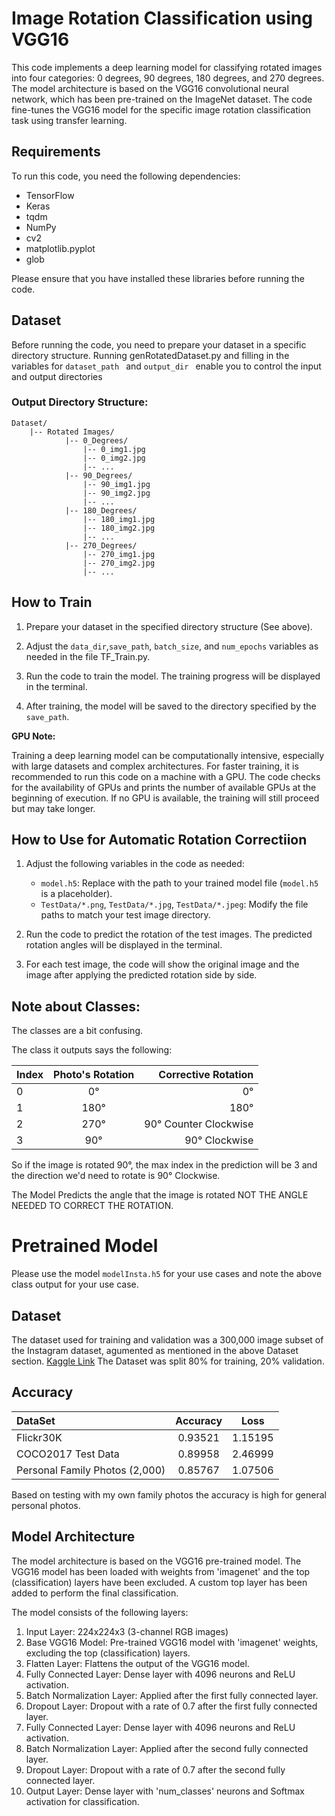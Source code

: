 # Image Rotation Classification using VGG16

This code implements a deep learning model for classifying rotated images into four categories: 0 degrees, 90 degrees, 180 degrees, and 270 degrees. The model architecture is based on the VGG16 convolutional neural network, which has been pre-trained on the ImageNet dataset. The code fine-tunes the VGG16 model for the specific image rotation classification task using transfer learning.

## Requirements

To run this code, you need the following dependencies:

- TensorFlow
- Keras
- tqdm
- NumPy
- cv2
- matplotlib.pyplot
- glob

Please ensure that you have installed these libraries before running the code.

## Dataset

Before running the code, you need to prepare your dataset in a specific directory structure. Running genRotatedDataset.py and filling in the variables for ```dataset_path ``` and ```output_dir ``` enable you to control the input and output directories 

### Output Directory Structure:

```
Dataset/
    |-- Rotated Images/
            |-- 0_Degrees/
                |-- 0_img1.jpg
                |-- 0_img2.jpg
                |-- ...
            |-- 90_Degrees/
                |-- 90_img1.jpg
                |-- 90_img2.jpg
                |-- ...
            |-- 180_Degrees/
                |-- 180_img1.jpg
                |-- 180_img2.jpg
                |-- ...
            |-- 270_Degrees/
                |-- 270_img1.jpg
                |-- 270_img2.jpg
                |-- ...
```

## How to Train

1. Prepare your dataset in the specified directory structure (See above).

2. Adjust the `data_dir`,`save_path`, `batch_size`, and `num_epochs` variables as needed in the file TF_Train.py.

3. Run the code to train the model. The training progress will be displayed in the terminal.

4. After training, the model will be saved to the directory specified by the `save_path`.

**GPU Note:**

Training a deep learning model can be computationally intensive, especially with large datasets and complex architectures. For faster training, it is recommended to run this code on a machine with a GPU. The code checks for the availability of GPUs and prints the number of available GPUs at the beginning of execution. If no GPU is available, the training will still proceed but may take longer.


## How to Use for Automatic Rotation Correctiion

1. Adjust the following variables in the code as needed:

   - `model.h5`: Replace with the path to your trained model file (`model.h5` is a placeholder).
   - `TestData/*.png`, `TestData/*.jpg`, `TestData/*.jpeg`: Modify the file paths to match your test image directory.

2. Run the code to predict the rotation of the test images. The predicted rotation angles will be displayed in the terminal.

3. For each test image, the code will show the original image and the image after applying the predicted rotation side by side.

## Note about Classes:

The classes are a bit confusing.

The class it outputs says the following:

| Index      | Photo's Rotation | Corrective Rotation      |
| :---        |    :----:   |          ---: |
| 0      | 0°       | 0°  |
| 1   | 180°        | 180°       |
| 2      | 270°       | 90° Counter Clockwise   |
| 3      | 90°       | 90° Clockwise  |

So if the image is rotated 90°, the max index in the prediction will be 3 and the direction we'd need to rotate is 90° Clockwise. 

The Model Predicts the angle that the image is rotated NOT THE ANGLE NEEDED TO CORRECT THE ROTATION.


# Pretrained Model

Please use the model ```modelInsta.h5``` for your use cases and note the above class output for your use case.

## Dataset
The dataset used for training and validation was a 300,000 image subset of the Instagram dataset, agumented as mentioned in the above Dataset section. [Kaggle Link](https://www.kaggle.com/datasets/shmalex/instagram-images) The Dataset was split 80% for training, 20% validation. 

## Accuracy
| DataSet      |Accuracy | Loss|
| :---        |    :----:   |:----:  |
| Flickr30K | 0.93521| 1.15195
| COCO2017 Test Data |  0.89958       |2.46999
| Personal Family Photos (2,000)| 0.85767| 1.07506

Based on testing with my own family photos the accuracy is high for general personal photos.

## Model Architecture

The model architecture is based on the VGG16 pre-trained model. The VGG16 model has been loaded with weights from 'imagenet' and the top (classification) layers have been excluded. A custom top layer has been added to perform the final classification.

The model consists of the following layers:

1. Input Layer: 224x224x3 (3-channel RGB images)
2. Base VGG16 Model: Pre-trained VGG16 model with 'imagenet' weights, excluding the top (classification) layers.
3. Flatten Layer: Flattens the output of the VGG16 model.
4. Fully Connected Layer: Dense layer with 4096 neurons and ReLU activation.
5. Batch Normalization Layer: Applied after the first fully connected layer.
6. Dropout Layer: Dropout with a rate of 0.7 after the first fully connected layer.
7. Fully Connected Layer: Dense layer with 4096 neurons and ReLU activation.
8. Batch Normalization Layer: Applied after the second fully connected layer.
9. Dropout Layer: Dropout with a rate of 0.7 after the second fully connected layer.
10. Output Layer: Dense layer with 'num_classes' neurons and Softmax activation for classification.
